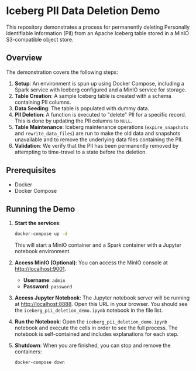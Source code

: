 # Iceberg PII Data Deletion Demo

This repository demonstrates a process for permanently deleting Personally Identifiable Information (PII) from an Apache Iceberg table stored in a MinIO S3-compatible object store.

## Overview

The demonstration covers the following steps:
1.  **Setup**: An environment is spun up using Docker Compose, including a Spark service with Iceberg configured and a MinIO service for storage.
2.  **Table Creation**: A sample Iceberg table is created with a schema containing PII columns.
3.  **Data Seeding**: The table is populated with dummy data.
4.  **PII Deletion**: A function is executed to "delete" PII for a specific record. This is done by updating the PII columns to `NULL`.
5.  **Table Maintenance**: Iceberg maintenance operations (`expire_snapshots` and `rewrite_data_files`) are run to make the old data and snapshots unavailable and to remove the underlying data files containing the PII.
6.  **Validation**: We verify that the PII has been permanently removed by attempting to time-travel to a state before the deletion.

## Prerequisites

*   Docker
*   Docker Compose

## Running the Demo

1.  **Start the services**:
    ```bash
    docker-compose up -d
    ```
    This will start a MinIO container and a Spark container with a Jupyter notebook environment.

2.  **Access MinIO (Optional)**:
    You can access the MinIO console at [http://localhost:9001](http://localhost:9001).
    *   **Username**: `admin`
    *   **Password**: `password`

3.  **Access Jupyter Notebook**:
    The Jupyter notebook server will be running at [http://localhost:8888](http://localhost:8888). Open this URL in your browser. You should see the `iceberg_pii_deletion_demo.ipynb` notebook in the file list.

4.  **Run the Notebook**:
    Open the `iceberg_pii_deletion_demo.ipynb` notebook and execute the cells in order to see the full process. The notebook is self-contained and includes explanations for each step.

5.  **Shutdown**:
    When you are finished, you can stop and remove the containers:
    ```bash
    docker-compose down
    ```
